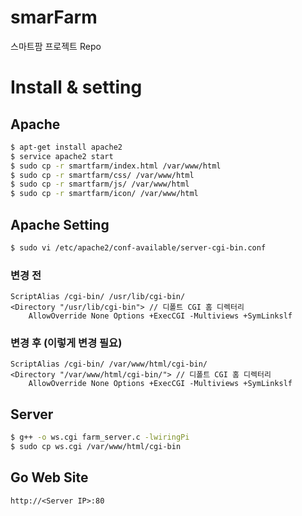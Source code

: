 # smarFarm

스마트팜 프로젝트 Repo

# Install & setting

## Apache
```bash
$ apt-get install apache2
$ service apache2 start
$ sudo cp -r smartfarm/index.html /var/www/html
$ sudo cp -r smartfarm/css/ /var/www/html
$ sudo cp -r smartfarm/js/ /var/www/html
$ sudo cp -r smartfarm/icon/ /var/www/html
```

## Apache Setting
```bash
$ sudo vi /etc/apache2/conf-available/server-cgi-bin.conf
```

### 변경 전
```
ScriptAlias /cgi-bin/ /usr/lib/cgi-bin/
<Directory "/usr/lib/cgi-bin"> // 디폴트 CGI 홈 디렉터리
    AllowOverride None Options +ExecCGI -Multiviews +SymLinkslf
```

### 변경 후 (이렇게 변경 필요)
```
ScriptAlias /cgi-bin/ /var/www/html/cgi-bin/
<Directory "/var/www/html/cgi-bin/"> // 디폴트 CGI 홈 디렉터리
    AllowOverride None Options +ExecCGI -Multiviews +SymLinkslf
```

## Server
```bash
$ g++ -o ws.cgi farm_server.c -lwiringPi
$ sudo cp ws.cgi /var/www/html/cgi-bin
```

## Go Web Site
`http://<Server IP>:80`